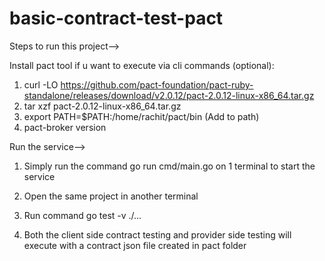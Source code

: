 # basic-contract-test-pact

Steps to run this project-->

Install pact tool if u want to execute via cli commands (optional):

1) curl -LO https://github.com/pact-foundation/pact-ruby-standalone/releases/download/v2.0.12/pact-2.0.12-linux-x86_64.tar.gz
2) tar xzf pact-2.0.12-linux-x86_64.tar.gz
3) export PATH=$PATH:/home/rachit/pact/bin (Add to path)
4) pact-broker version



Run the service-->

1) Simply run the command go run cmd/main.go on 1 terminal to start the service

2) Open the same project in another terminal

3) Run command go test -v ./...

4) Both the client side contract testing and provider side testing will execute with a contract json file created in pact folder
